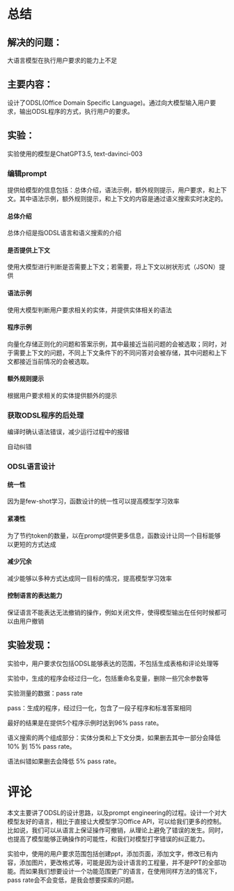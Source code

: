 # 总结

## 解决的问题：

大语言模型在执行用户要求的能力上不足



## 主要内容：

设计了ODSL(Office Domain Specific Language)。通过向大模型输入用户要求，输出ODSL程序的方式，执行用户的要求。

## 实验：
实验使用的模型是ChatGPT3.5, text-davinci-003

### 编辑prompt

提供给模型的信息包括：总体介绍，语法示例，额外规则提示，用户要求，和上下文。其中语法示例，额外规则提示，和上下文的内容是通过语义搜索实时决定的。

#### 总体介绍

总体介绍是指ODSL语言和语义搜索的介绍

#### 是否提供上下文

使用大模型进行判断是否需要上下文；若需要，将上下文以树状形式（JSON）提供

#### 语法示例

使用大模型判断用户要求相关的实体，并提供实体相关的语法

#### 程序示例

向量化存储正则化的问题和答案示例，其中最接近当前问题的会被选取；同时，对于需要上下文的问题，不同上下文条件下的不同问答对会被存储，其中问题和上下文都接近当前情况的会被选取。

#### 额外规则提示

根据用户要求相关的实体提供额外的提示

### 获取ODSL程序的后处理

编译时确认语法错误，减少运行过程中的报错

自动纠错

### ODSL语言设计

#### 统一性

因为是few-shot学习，函数设计的统一性可以提高模型学习效率

#### 紧凑性

为了节约token的数量，以在prompt提供更多信息，函数设计让同一个目标能够以更短的方式达成

#### 减少冗余

减少能够以多种方式达成同一目标的情况，提高模型学习效率

#### 控制语言的表达能力

保证语言不能表达无法撤销的操作，例如关闭文件，使得模型输出在任何时候都可以由用户撤销

## 实验发现：

实验中，用户要求仅包括ODSL能够表达的范围，不包括生成表格和评论处理等

实验中，生成的程序会经过归一化，包括重命名变量，删除一些冗余参数等

实验测量的数据：pass rate

pass：生成的程序，经过归一化，包含了一段子程序和标准答案相同

最好的结果是在提供5个程序示例时达到96% pass rate。

语义搜索的两个组成部分：实体分类和上下文分类，如果删去其中一部分会降低 10% 到 15% pass rate。

语法纠错如果删去会降低 5% pass rate。

# 评论

本文主要讲了ODSL的设计思路，以及prompt engineering的过程。设计一个对大模型友好的语言，相比于直接让大模型学习Office API，可以给我们更多的控制。比如说，我们可以从语言上保证操作可撤销，从理论上避免了错误的发生。同时，也提高了模型能够正确操作的可能性，和我们对模型打字错误的纠正能力。

实验中，使用的用户要求范围包括创建ppt，添加页面，添加文字，修改已有内容，添加图片，更改格式等，可能是因为设计语言的工程量，并不是PPT的全部功能。而如果我们想要设计一个功能范围更广的语言，在使用同样方法的情况下，pass rate会不会变低，是我会想要探索的问题。
